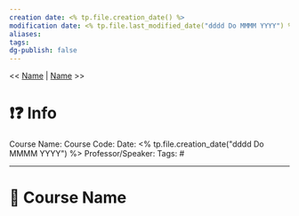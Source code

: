 ```yaml
---
creation date: <% tp.file.creation_date() %>
modification date: <% tp.file.last_modified_date("dddd Do MMMM YYYY") %>
aliases: 
tags: 
dg-publish: false
---
```

<< [Name](File_Directory) | [Name](File_Directory) >>

# ❗❓ Info
Course Name: 
Course Code: 
Date: <% tp.file.creation_date("dddd Do MMMM YYYY") %>
Professor/Speaker: 
Tags: #

---
# 📑 Course Name